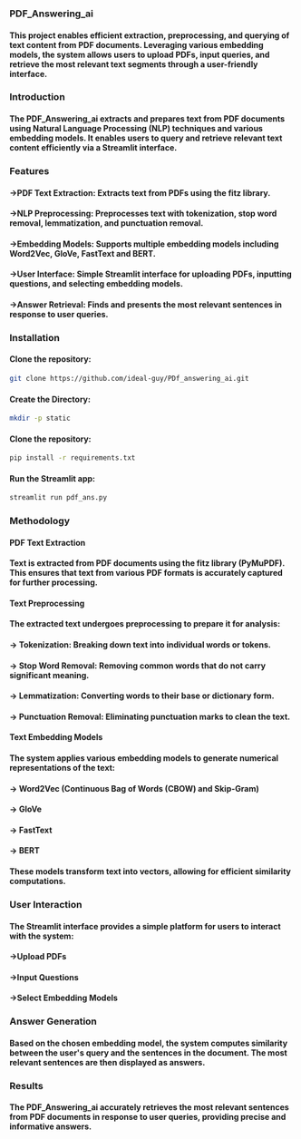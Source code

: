 ### PDF_Answering_ai

#### This project enables efficient extraction, preprocessing, and querying of text content from PDF documents. Leveraging various embedding models, the system allows users to upload PDFs, input queries, and retrieve the most relevant text segments through a user-friendly interface.

### Introduction

#### The PDF_Answering_ai extracts and prepares text from PDF documents using Natural Language Processing (NLP) techniques and various embedding models. It enables users to query and retrieve relevant text content efficiently via a Streamlit interface.

### Features

#### ->PDF Text Extraction: Extracts text from PDFs using the fitz library.
#### ->NLP Preprocessing: Preprocesses text with tokenization, stop word removal, lemmatization, and punctuation removal.
#### ->Embedding Models: Supports multiple embedding models including Word2Vec, GloVe, FastText and BERT.
#### ->User Interface: Simple Streamlit interface for uploading PDFs, inputting questions, and selecting embedding models.
#### ->Answer Retrieval: Finds and presents the most relevant sentences in response to user queries.

### Installation

#### Clone the repository: 
```bash
git clone https://github.com/ideal-guy/PDf_answering_ai.git
```

#### Create the Directory:
```bash
mkdir -p static
```

#### Clone the repository: 
```bash
pip install -r requirements.txt
```

#### Run the Streamlit app:

```bash
streamlit run pdf_ans.py
```

### Methodology

#### PDF Text Extraction
#### Text is extracted from PDF documents using the fitz library (PyMuPDF). This ensures that text from various PDF formats is accurately captured for further processing.

#### Text Preprocessing
#### The extracted text undergoes preprocessing to prepare it for analysis:
#### -> Tokenization: Breaking down text into individual words or tokens.
#### -> Stop Word Removal: Removing common words that do not carry significant meaning.
#### -> Lemmatization: Converting words to their base or dictionary form.
#### -> Punctuation Removal: Eliminating punctuation marks to clean the text.

#### Text Embedding Models
#### The system applies various embedding models to generate numerical representations of the text:
#### -> Word2Vec (Continuous Bag of Words (CBOW) and Skip-Gram)
#### -> GloVe
#### -> FastText
#### -> BERT

#### These models transform text into vectors, allowing for efficient similarity computations.

### User Interaction
#### The Streamlit interface provides a simple platform for users to interact with the system:
#### ->Upload PDFs
#### ->Input Questions
#### ->Select Embedding Models

### Answer Generation
#### Based on the chosen embedding model, the system computes similarity between the user's query and the sentences in the document. The most relevant sentences are then displayed as answers.

### Results
#### The PDF_Answering_ai accurately retrieves the most relevant sentences from PDF documents in response to user queries, providing precise and informative answers.


